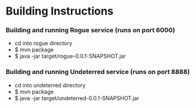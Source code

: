 # Building Instructions
### Building and running Rogue service (runs on port 6000)
* cd into rogue directory
* $ mvn package
* $ java -jar target/rogue-0.0.1-SNAPSHOT.jar


### Building and running Undeterred service (runs on port 8888)
* cd into undeterred directory
* $ mvn package
* $ java -jar target/undeterred-0.0.1-SNAPSHOT.jar